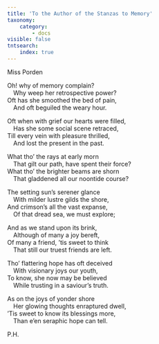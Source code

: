 ```yaml
---
title: 'To the Author of the Stanzas to Memory'
taxonomy:
    category:
        - docs
visible: false
tntsearch:
    index: true
---
```


<div class="author">Miss Porden</div>

Oh! why of memory complain?  
&emsp;Why weep her retrospective power?  
Oft has she <span data-tippy="cheered" class="green">smoothed</span> the bed of pain,  
&emsp;And oft beguiled the weary hour.  
  
Oft when with grief our hearts were filled,  
&emsp;Has she some social scene retraced,  
Till every vein with pleasure thrilled,  
&emsp;And lost the present in the past.  
  
What tho’ the rays at early morn  
&emsp;That gilt our path, have spent their force?  
What tho’ the brighter beams are shorn  
&emsp;That gladdened all our noontide course?  
  
The setting sun’s serener glance  
&emsp;With milder lustre gilds the shore,  
And crimson’s all the vast expanse,  
&emsp;Of that dread sea, we must explore;  
  
And as we stand upon its brink,  
&emsp;Although of many a joy bereft,  
Of many a friend, ’tis sweet to think  
&emsp;That still our truest friends are left.  
  
Tho’ flattering hope has oft deceived  
&emsp;With visionary joys our youth,  
To know, she now may be believed  
&emsp;While trusting in a saviour’s truth.  
  
As on the joys of yonder shore  
&emsp;Her glowing thoughts enraptured dwell,  
’Tis sweet to know its blessings more,  
&emsp;Than e’en seraphic hope can tell.  
  
P.H.